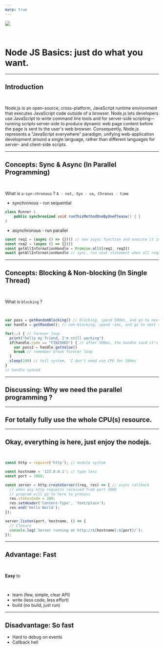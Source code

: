 ```yaml
---
marp: true
---
```


![](https://res.cloudinary.com/digf90pwi/image/upload/v1582530996/Nodejs-banner-1_dx6z63.jpg)

<br>

# <!-- fit --> Node JS Basics: just do what you want.

---

## Introduction

<br>

Node.js is an open-source, cross-platform, JavaScript runtime environment that executes JavaScript code outside of a browser. Node.js lets developers use JavaScript to write command line tools and for server-side scripting—running scripts server-side to produce dynamic web page content before the page is sent to the user's web browser. Consequently, Node.js represents a "JavaScript everywhere" paradigm, unifying web-application development around a single language, rather than different languages for server- and client-side scripts.

---

## Concepts: Sync & Async (**In Parallel Programming**)

<br>

What is `a·syn·chronous` ? `A - not, Syn - co, Chronus - time`

* synchronous - run sequential

```java
class Runner {
    public synchronized void runThisMethodOneByOnePlease() { } 
}
```

* asynchronous - run parallel

```js
const req1 = (async () => {})() // new async function and execute it immediately
const req2 = (async () => {})()
const getAllInformationHandle = Promise.all([req1, req2])
await getAllInformationHandle // sync, run next statement when all requests finished
```

---

## Concepts: Blocking & Non-blocking (**In Single Thread**)

<br>

What is `blocking` ?

<br>

```js
var pass = getRandomBlocking() // blocking, spend 500ms, and go to next statement
var handle = getRandom(); // non-blocking, spend ~1ms, and go to next statement

for(;;) { // forever loop
  print("hello my friend, I'm still working")
  if(handle.code == "FINISHED") { // after 500ms, the handle said it's 'finished'
    var pass2 = handle.getValue()
    break // remember break forever loop
  }
  sleep(100) // tell system, 'I don't need use CPU for 100ms'
}
// handle synced
```

---

## Discussing: Why we need the parallel programming ?

---

## For totally fully use the whole CPU(s) resource.

---

## Okay, everything is here, just enjoy the nodejs.

<br>

```js
const http = require('http'); // module system

const hostname = '127.0.0.1'; // type less
const port = 3000;

const server = http.createServer((req, res) => { // async callback
  // when any http requests received from port 3000
  // program will go to here to process
  res.statusCode = 200;
  res.setHeader('Content-Type', 'text/plain');
  res.end('Hello World');
});

server.listen(port, hostname, () => {
  // Closure
  console.log(`Server running at http://${hostname}:${port}/`);
});
```

---

## Advantage: Fast

<br>

**Easy** to

<br>

* learn (few, simple, clear API)
* write (less code, less effort)
* build (no build, just run)

---

## Disadvantage: So fast

* Hard to debug on events
* Callback hell
